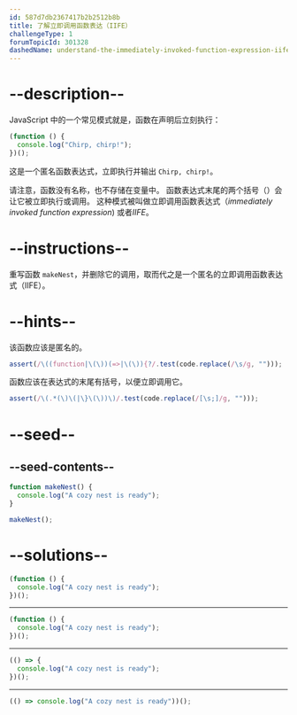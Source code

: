 ```yaml
---
id: 587d7db2367417b2b2512b8b
title: 了解立即调用函数表达（IIFE）
challengeType: 1
forumTopicId: 301328
dashedName: understand-the-immediately-invoked-function-expression-iife
---
```


# --description--

JavaScript 中的一个常见模式就是，函数在声明后立刻执行：

```js
(function () {
  console.log("Chirp, chirp!");
})();
```

这是一个匿名函数表达式，立即执行并输出 `Chirp, chirp!`。

请注意，函数没有名称，也不存储在变量中。 函数表达式末尾的两个括号（）会让它被立即执行或调用。 这种模式被叫做立即调用函数表达式（<dfn>immediately invoked function expression</dfn>) 或者<dfn>IIFE</dfn>。

# --instructions--

重写函数 `makeNest`，并删除它的调用，取而代之是一个匿名的立即调用函数表达式（IIFE）。

# --hints--

该函数应该是匿名的。

```js
assert(/\((function|\(\))(=>|\(\)){?/.test(code.replace(/\s/g, "")));
```

函数应该在表达式的末尾有括号，以便立即调用它。

```js
assert(/\(.*(\)\(|\}\(\))\)/.test(code.replace(/[\s;]/g, "")));
```

# --seed--

## --seed-contents--

```js
function makeNest() {
  console.log("A cozy nest is ready");
}

makeNest();
```

# --solutions--

```js
(function () {
  console.log("A cozy nest is ready");
})();
```

---

```js
(function () {
  console.log("A cozy nest is ready");
})();
```

---

```js
(() => {
  console.log("A cozy nest is ready");
})();
```

---

```js
(() => console.log("A cozy nest is ready"))();
```
